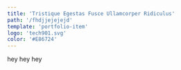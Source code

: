 ```yaml
---
title: 'Tristique Egestas Fusce Ullamcorper Ridiculus'
path: '/fhdjjejejejd'
template: 'portfolio-item'
logo: 'tech901.svg'
color: '#E86724'
---
```


hey hey hey 